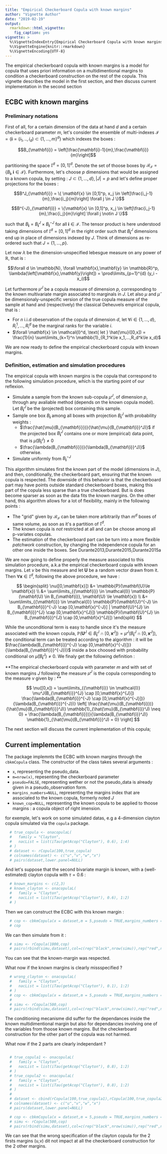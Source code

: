 ```yaml
---
title: "Empirical Checkerboard Copula with known margins"
author: "Vignette Author"
date: "2019-02-19"
output:
  rmarkdown::html_vignette:
    fig_caption: yes
vignette: >
  %\VignetteIndexEntry{Empirical Checkerboard Copula with known margins}
  %\VignetteEngine{knitr::rmarkdown}
  %\VignetteEncoding{UTF-8}
---
```





The empirical checkerboard copula with known margins is a model for copula that uses priori information on a multidimentional margins to condition a checkerboard construction on the rest of the copula. This vignette describes the model in the first section, and then discuss current implementation in the second section

## ECBC with known margins

### Preliminary notations


First of all, for a certain dimension of the data at hand $d$ and a certain checkerboard parameter $m$, let's consider the ensemble of multi-indexes $\mathcal{I} = \{\mathbf{i} = (i_1,..,i_d) \subset \{1,...,m \}^d\}$ which indexes the boxes : 

$$B_{\mathbf{i}} = \left]\frac{\mathbf{i}-1}{m},\frac{\mathbf{i}}{m}\right]$$

partitioning the space $\mathbb{I}^d = [0,1]^d$. Denote the set of thoose boxes by $\mathcal{B}_\mathcal{I} = \left\{B_{\mathbf{i}}, \mathbf{i} \in \mathcal{I}\right\}$. Furthermore, let's choose $p$ dimensions that would be assigned to a known copula, by setting : $J \subset \{1,...,d\}, |J| = p$ and let's define proper projections for the boxes : 

$$B^J_{\mathbf{i}} = \{ \mathbf{x} \in [0,1]^p, x_j \in \left]\frac{i_j-1}{m},\frac{i_j}{m}\right] \forall j \in J \}$$

$$B^{-J}_{\mathbf{i}} = \{\mathbf{x} \in [0,1]^p, x_j \in \left]\frac{i_j-1}{m},\frac{i_j}{m}\right] \forall j \notin J \}$$

such that $B_{\mathbf{i}} = B^J_{\mathbf{i}} \times B^{-J}_{\mathbf{i}}$ for all $\mathbf{i} \in \mathcal{I}$. The tensor product is here understood taking dimensions of $\mathbb{I}^d = [0,1]^d$ in the right order such that $B^J_{\mathbf{i}}$ dimensions end up in place of dimensions indexed by $J$. Think of dimensions as re-ordered such that $J = \{1,...,p\}$.

Let now $\lambda$ be the dimension-unspecified lebesgue measure on any power of $\mathbb{R}$, that is : 

$$\forall d \in \mathbb{N}, \forall \mathbf{x},\mathbf{y} \in \mathbb{R}^p, \lambda(\left[\mathbf{x},\mathbf{y}\right]) = \prod\limits_{p=1}^{d} (y_i - x_i)$$

Let furthermore $\mu^J$ be a copula measure of dimension $p$, corresponding to the known multivariate margin associated to marginals in $J$. Let also $\mu$ and $\hat{\mu}$ be dimensionaly-unspecific  version of the true copula measure of the sample at hand and (respectively) the classical Deheuvels empirical copula, that is : 

- For $n$ i.i.d obeservation of the copula of dimension $d$, let $\forall i \in \{1,...,d\}, \, R_i^1,...,R_i^d$ be the marginal ranks for the variable $i$. 
- $\forall \mathbf{x} \in \mathcal{I}^d, \text{ let } \hat{\mu}([0,x]) = \frac{1}{n} \sum\limits_{k=1}^n \mathbb{1}_{R_1^k\le x_1,...,R_d^k\le x_d}$


We are now ready to define the empirical checkerboard copula with known margins. 

### Definition, estimation and simulation procedures

The empirical copula with known margins is the copula that correspond to the following simulation procedure, which is the starting point of our reflexion. 

- Simulate a sample from the known sub-copula $\mu^J$, of dimension $p$, through any avaliable method (depends on the known copula model). Let $B_{\mathbf{i}}^J$ be the (projected) box containing this sample. 
- Sample one box $B_{\mathbf{i}}$ among all boxes with projection $B_{\mathbf{i}}^J$ with probability weights :
  -  $\frac{\hat{\mu}(B_{\mathbf{i}})}{\hat{\mu}(B_{\mathbf{i}}^J)}$ if the projected box $B_{\mathbf{i}}^J$ contains one or more (empirical) data point, that is $\hat{\mu}(B_{\mathbf{i}}^J) \neq 0$
	- $\frac{\lambda(B_{\mathbf{i}})}{\lambda(B_{\mathbf{i}}^J)}$ otherwise.
- Simulate uniformly from $B_{\mathbf{i}}^{-J}$ 

This algorithm simulates first the known part of the model (dimensions in $J$), and then, conditionally, the checkerboard part, ensuring that the known copula is respected. The downside of this behavior is that the checkerboard part may have points outside standard checkerboard boxes, making this part of the copula less sparse than a true checkerboard. But is does become sparser as soon as the data fits the known margins. On the other hand, this algorithm allows for a lot of flexibility, mainly in the following points : 


- The "grid" given by $\mathcal{B}_\mathcal{I}$ can be taken more arbitrarily than $m^d$ boxes of same volume, as soon as it's a partition of $\mathbb{I}^d$.
- The known copula is *not* restricted at all and can be choose among all p-variates copulas. 
- The estimation of the checkerboard part can be turn into a more flexible *patchwork* construction, by changing the independence copula for an other one inside the boxes. See Durante2013,Durante2015,Durante2015a

We are now going to define properly the measure associated to this simulation procedure, a.k.a the empirical checkerboard copula with known margins. Let $\nu$ be this measure and let $\mathbf{U}$ be a random vector drawn from it. Then $\forall \mathbf{x} \in \mathbb{I}^d$, following the above procedure, we have :  

$$
	\begin{split}
	\nu([0,\mathbf{x}]) &= \mathbb{P}(\mathbf{U}\le \mathbf{x}) \\
			   &= \sum\limits_{{\mathbf{i}} \in \mathcal{I}} \mathbb{P}(\mathbf{U} \in B_{\mathbf{i}}, \mathbf{U} \le \mathbf{x}) \\
			   &= \sum\limits_{{\mathbf{i}} \in \mathcal{I}} \mathbb{P}(\mathbf{U}^{-J} \in B_{\mathbf{i}}^{-J} \cap [0,\mathbf{x}^{-J}] | \mathbf{U}^{J} \in B_{\mathbf{i}}^{J} \cap [0,\mathbf{x}^{J}]) \mathbb{P}(\mathbf{U}^{J} \in B_{\mathbf{i}}^{J} \cap [0,\mathbf{x}^{J}])
	\end{split}
$$			
			
While the unconditional term is easy to handle since it's the measure associated with the known copula, $\mathbb{P}(\mathbf{U}^{J} \in B_{\mathbf{i}}^{J} \cap [0,\mathbf{x}^{J}]) = \mu^J(B_{\mathbf{i}}^{J} \cap [0,\mathbf{x}^{J}])$, the conditional term can be treated according to the algorithm : it will be $\frac{\lambda(B_{\mathbf{i}}^{-J} \cap [0,\mathbf{x}^{-J}])}{\lambda(B_{\mathbf{i}}^{-J})}$ inside a box choosed with probability conditional on $\hat{\mu}(B_{\mathbf{i}}^J) \neq 0$. We finaly get the following definition :



**The empirical checkerboard copula with parameter $m$ and with set of known margins $J$ following the measure $\mu^J$ is the copula corresponding to the measure $\nu$ given by : **

$$
\nu([0,x]) = \sum\limits_{{\mathbf{i}} \in \mathcal{I}} \mu^J(B_{\mathbf{i}}^{J} \cap [0,\mathbf{x}^{J}]) \frac{\lambda(B_{\mathbf{i}}^{-J} \cap [0,\mathbf{x}^{-J}])}{\lambda(B_{\mathbf{i}}^{-J})} \left[ \frac{\hat{\mu}(B_{\mathbf{i}})}{\hat{\mu}(B_{\mathbf{i}}^J)} \mathbb{1}_{\hat{\mu}(B_{\mathbf{i}}^J) \neq 0} + \frac{\lambda(B_{\mathbf{i}})}{\lambda(B_{\mathbf{i}}^J)} \mathbb{1}_{\hat{\mu}(B_{\mathbf{i}}^J) = 0}   \right]
$$



The next section will discuss the current implementation of this copula;

## Current implementation 

The package implemnts the ECBC with known margins through the `cbkmCopula` class. The constructor of the class takes several arguments : 

- `x`, representing the pseudo_data.
- `m=nrow(x)`, repesenting the checkerboard parameter
- `pseudo=FALSE`, representing wether or not the pseudo_data is already given in a pseudo_observation form.
- `margins_numbers=NULL`, representing the margins index that are associated to the known copula, formerly noted $J$
- `known_cop=NULL`, representing the known copula to be applied to thoose margins : a copula object of right imension. 

for exemple, let's work on some simulated datas, e.g a 4-dimension clayton copula simulated via the `copula` package.


```r
  # true_copula <- onacopulaL(
  #   family = "Clayton",
  #   nacList = list(iTau(getAcop("Clayton"), 0.6), 1:4)
  # )
  # dataset <- rCopula(100,true_copula) 
  # colnames(dataset) <- c("u","v","w","x")
  # pairs(dataset,lower.panel=NULL)

```


And let's suppose that the second bivariate margin is known, with a (well-estimated) clayton copula with $\tau = 0.6$ : 

```r
  # known_margins <- c(2,3)
  # known_clayton <- onacopulaL(
  #   family = "Clayton",
  #   nacList = list(iTau(getAcop("Clayton"), 0.6), 1:2)
  # )
```

Then we can construct the ECBC with this known margin : 


```r
  # cop <- cbkmCopula(x = dataset,m = 5,pseudo = TRUE,margins_numbers = known_margins,known_cop = known_clayton)
  # cop
```

We can then simulate from it : 


```r
  # simu <- rCopula(1000,cop)
  # pairs(rbind(simu,dataset),col=c(rep("black",nrow(simu)),rep("red",nrow(dataset))),gap=0,lower.panel = NULL)
```



You can see that the known-margin was respected. 

What now if the known margins is clearly missspecified ? 

```r
  # wrong_clayton <- onacopulaL(
  #   family = "Clayton",
  #   nacList = list(iTau(getAcop("Clayton"), 0.1), 1:2)
  # )
  # cop <- cbkmCopula(x = dataset,m = 5,pseudo = TRUE,margins_numbers = known_margins,known_cop = wrong_clayton)
  # 
  # simu <- rCopula(500,cop)
  # pairs(rbind(simu,dataset),col=c(rep("black",nrow(simu)),rep("red",nrow(dataset))),gap=0,lower.panel = NULL)
```


The conditioning mecanisme did suffer for the dependances inside the known multidimentional margin but also for dependancies involving one of the variables from thoose known margins. But the checkerboard construction for the other part of the copula was not harmed.

What now if the 2 parts are clearly independant ? 


```r

  # true_copula1 <- onacopulaL(
  #   family = "Clayton",
  #   nacList = list(iTau(getAcop("Clayton"), 0.8), 1:2)
  # )
  # true_copula2 <- onacopulaL(
  #   family = "Clayton",
  #   nacList = list(iTau(getAcop("Clayton"), 0.8), 1:2)
  # )
  # 
  # dataset <- cbind(rCopula(100,true_copula1),rCopula(100,true_copula2))
  # colnames(dataset) <- c("u","v","w","x")
  # pairs(dataset,lower.panel=NULL)

```

```r
  # cop <- cbkmCopula(x = dataset,m = 5,pseudo = TRUE,margins_numbers = c(1,2),known_cop = wrong_clayton)
  # simu <- rCopula(500,cop)
  # pairs(rbind(simu,dataset),col=c(rep("black",nrow(simu)),rep("red",nrow(dataset))),gap=0,lower.panel = NULL)
```

We can see that the wrong specification of the clayton copula for the 2 firsts margins (u,v) dit not impact at all the checkerboard construction for the 2 other margins.




